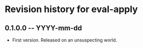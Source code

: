 # Revision history for eval-apply

## 0.1.0.0 -- YYYY-mm-dd

* First version. Released on an unsuspecting world.
